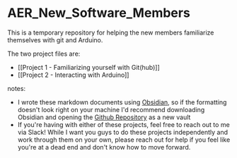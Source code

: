 # AER_New_Software_Members
This is a temporary repository for helping the new members familiarize themselves with git and Arduino.

The two project files are:
- [[Project 1 - Familiarizing yourself with Git(hub)]]
- [[Project 2 - Interacting with Arduino]]

notes:
- I wrote these markdown documents using [Obsidian](https://obsidian.md/download), so if the formatting doesn't look right on your machine I'd recommend downloading Obsidian and opening the [Github Repository](https://github.com/NicholasMDH/AER_New_Software_Members) as a new vault
- If you're having with either of these projects, feel free to reach out to me via Slack! While I want you guys to do these projects independently and work through them on your own, please reach out for help if you feel like you're at a dead end and don't know how to move forward.